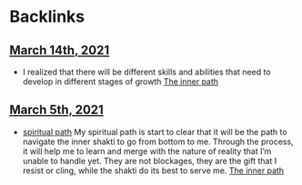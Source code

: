 
# Backlinks
## [March 14th, 2021](<March 14th, 2021.md>)
- I realized that there will be different skills and abilities that need to develop in different stages of growth [The inner path](<The inner path.md>)

## [March 5th, 2021](<March 5th, 2021.md>)
- [spiritual path](<spiritual path.md>) My spiritual path is start to clear that it will be the path to navigate the inner shakti to go from bottom to me. Through the process, it will help me to learn and merge with the nature of reality that I’m unable to handle yet. They are not blockages, they are the gift that I resist or cling, while the shakti do its best to serve me. [The inner path](<The inner path.md>)

